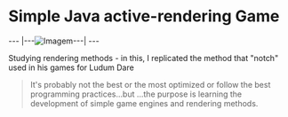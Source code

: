 # Simple Java active-rendering Game
--- |---![Imagem](https://image.ibb.co/bx7bvx/render_engine.png)---| ---



Studying rendering methods - in this, I replicated the method that "notch" used in his games for Ludum Dare

>It's probably not the best or the most optimized or follow the best programming practices...but ...the purpose is learning the
>development of simple game engines and rendering methods. 



